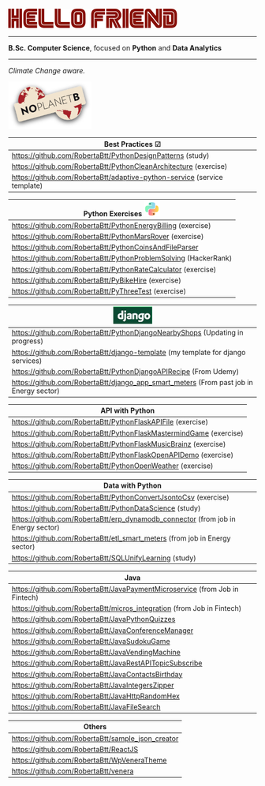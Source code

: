 
![HelloFriendMrRobot](MrRobot.png)


------------------------------------------------------------------

**B.Sc. Computer Science**, focused on **Python** and **Data Analytics**
 

---------------------------------------------------------------------------


_Climate Change aware._

![Logo_No_planetB](Logo_No_planet.png)


| Best Practices ☑                                                         |
|--------------------------------------------------------------------------|
| https://github.com/RobertaBtt/PythonDesignPatterns (study)               |
| https://github.com/RobertaBtt/PythonCleanArchitecture (exercise)         |
| https://github.com/RobertaBtt/adaptive-python-service (service template) |



| Python Exercises ![](Python.png)                                |
|-----------------------------------------------------------------|
| https://github.com/RobertaBtt/PythonEnergyBilling  (exercise)   |
| https://github.com/RobertaBtt/PythonMarsRover (exercise)        |
| https://github.com/RobertaBtt/PythonCoinsAndFileParser          |
| https://github.com/RobertaBtt/PythonProblemSolving (HackerRank) |
| https://github.com/RobertaBtt/PythonRateCalculator (exercise)   |
| https://github.com/RobertaBtt/PyBikeHire (exercise)             |
| https://github.com/RobertaBtt/PyThreeTest (exercise)            |


| ![django.jpg](django.jpg)                                                              |
|----------------------------------------------------------------------------------------|
| https://github.com/RobertaBtt/PythonDjangoNearbyShops (Updating in progress)           |
| https://github.com/RobertaBtt/django-template (my template for django services)        |
| https://github.com/RobertaBtt/PythonDjangoAPIRecipe (From Udemy)                       |
| https://github.com/RobertaBtt/django_app_smart_meters (From past job in Energy sector) |

| API with Python                                                    |
|--------------------------------------------------------------------|
| https://github.com/RobertaBtt/PythonFlaskAPIFile (exercise)        |
| https://github.com/RobertaBtt/PythonFlaskMastermindGame (exercise) |
| https://github.com/RobertaBtt/PythonFlaskMusicBrainz (exercise)    |
| https://github.com/RobertaBtt/PythonFlaskOpenAPIDemo (exercise)    |
| https://github.com/RobertaBtt/PythonOpenWeather (exercise)         |

| Data with Python                                                                   |
|------------------------------------------------------------------------------------|
| https://github.com/RobertaBtt/PythonConvertJsontoCsv (exercise)                    |
| https://github.com/RobertaBtt/PythonDataScience (study)                            |
| https://github.com/RobertaBtt/erp_dynamodb_connector   (from job in Energy sector) |
| https://github.com/RobertaBtt/etl_smart_meters   (from job in Energy sector)       |
| https://github.com/RobertaBtt/SQLUnifyLearning  (study)                            |



| Java                                                                         |
|------------------------------------------------------------------------------|
| https://github.com/RobertaBtt/JavaPaymentMicroservice  (from Job in Fintech) |
| https://github.com/RobertaBtt/micros_integration (from Job in Fintech)       |
| https://github.com/RobertaBtt/JavaPythonQuizzes                              |
| https://github.com/RobertaBtt/JavaConferenceManager                          |
| https://github.com/RobertaBtt/JavaSudokuGame                                 |
| https://github.com/RobertaBtt/JavaVendingMachine                             |
| https://github.com/RobertaBtt/JavaRestAPITopicSubscribe                      |
| https://github.com/RobertaBtt/JavaContactsBirthday                           |
| https://github.com/RobertaBtt/JavaIntegersZipper                             |
| https://github.com/RobertaBtt/JavaHttpRandomHex                              |
| https://github.com/RobertaBtt/JavaFileSearch                                 |




| Others                                            |
|---------------------------------------------------|
| https://github.com/RobertaBtt/sample_json_creator |
| https://github.com/RobertaBtt/ReactJS             |
| https://github.com/RobertaBtt/WpVeneraTheme       |
| https://github.com/RobertaBtt/venera              |


